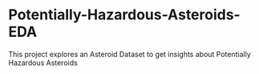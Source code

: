 # Potentially-Hazardous-Asteroids-EDA
This project explores an Asteroid Dataset to get insights about Potentially Hazardous Asteroids

